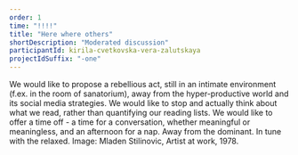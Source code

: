 ```yaml
---
order: 1
time: "!!!!"
title: "Here where others"
shortDescription: "Moderated discussion"
participantId: kirila-cvetkovska-vera-zalutskaya
projectIdSuffix: "-one"
---
```


We would like to propose a rebellious act, still in an intimate environment (f.ex. in the room of sanatorium), away from the hyper-productive world and its social media strategies. We would like to stop and actually think about what we read, rather than quantifying our reading lists. We would like to offer a time off - a time for a conversation, whether meaningful or meaningless, and an afternoon for a nap. Away from the dominant. In tune with the relaxed. 
Image: Mladen Stilinovic, Artist at work, 1978.
